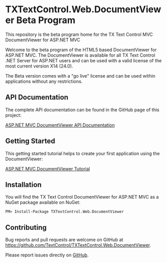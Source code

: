 #  TXTextControl.Web.DocumentViewer Beta Program

This repository is the beta program home for the TX Text Control MVC DocumentViewer for ASP.NET MVC

Welcome to the beta program of the HTML5 based DocumentViewer for ASP.NET MVC. The DocumentViewer is available for all TX Text Control .NET Server for ASP.NET users and can be used with a valid license of the most current version X14 (24.0).

The Beta version comes with a "go live" license and can be used within applications without any restrictions.

## API Documentation

The complete API documentation can be found in the GitHub page of this project:

[ASP.NET MVC DocumentViewer API Documentation](https://github.com/TextControl/TXTextControl.Web.DocumentViewer/blob/master/docs/DocumentViewerSettings.md)

## Getting Started

This getting started tutorial helps to create your first application using the DocumentViewer:

[ASP.NET MVC DocumentViewer Tutorial](http://www.textcontrol.com/en_US/support/documentation/getting-started/html5-mvc-viewer/)

## Installation

You will find the TX Text Control DocumentViewer for ASP.NET MVC as a NuGet package available on NuGet:

    PM> Install-Package TXTextControl.Web.DocumentViewer

## Contributing

Bug reports and pull requests are welcome on GitHub at https://github.com/TextControl/TXTextControl.Web.DocumentViewer.

Please report issues directly on [GitHub](https://github.com/TextControl/TXTextControl.Web.DocumentViewer/issues).
